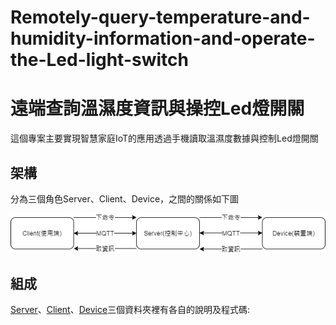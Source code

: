 # Remotely-query-temperature-and-humidity-information-and-operate-the-Led-light-switch
遠端查詢溫濕度資訊與操控Led燈開關
===
這個專案主要實現智慧家庭IoT的應用透過手機讀取溫濕度數據與控制Led燈開關

架構
---
分為三個角色Server、Client、Device，之間的關係如下圖

![](https://github.com/LiuAnSheng12/Remotely-query-temperature-and-humidity-information-and-operate-the-Led-light-switch/blob/main/png/Architecture%20diagram.png)

組成
---
[Server](https://github.com/LiuAnSheng12/Remotely-query-temperature-and-humidity-information-and-operate-the-Led-light-switch/tree/main/server)、[Client](https://github.com/LiuAnSheng12/Remotely-query-temperature-and-humidity-information-and-operate-the-Led-light-switch/tree/main/client)、[Device](https://github.com/LiuAnSheng12/Remotely-query-temperature-and-humidity-information-and-operate-the-Led-light-switch/tree/main/device)三個資料夾裡有各自的說明及程式碼:
